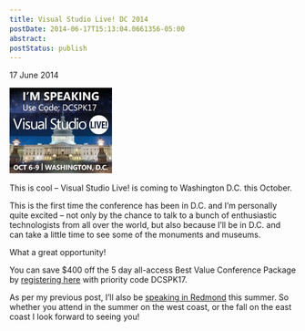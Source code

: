 ```yaml
---
title: Visual Studio Live! DC 2014
postDate: 2014-06-17T15:13:04.0661356-05:00
abstract: 
postStatus: publish
---
```

17 June 2014

[![DCSPK17](binary/WindowsLiveWriter/VisualStudioLiveDC2014_D5FF/DCSPK17_3.jpg "DCSPK17")](http://bit.ly/DCSPK17_Reg)

This is cool – Visual Studio Live! is coming to Washington D.C. this October.

This is the first time the conference has been in D.C. and I’m personally quite excited – not only by the chance to talk to a bunch of enthusiastic technologists from all over the world, but also because I’ll be in D.C. and can take a little time to see some of the monuments and museums.

What a great opportunity!

You can save $400 off the 5 day all-access Best Value Conference Package by [registering here](http://bit.ly/DCSPK17_Reg) with priority code DCSPK17.

As per my previous post, I’ll also be [speaking in Redmond](http://www.lhotka.net/weblog/VSLiveRedmond2014.aspx) this summer. So whether you attend in the summer on the west coast, or the fall on the east coast I look forward to seeing you!
